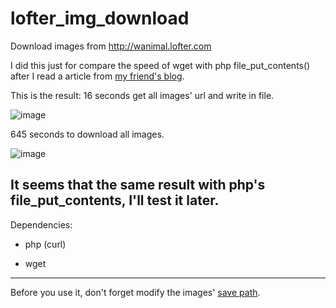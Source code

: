 lofter_img_download
===================

Download images from http://wanimal.lofter.com

I did this just for compare the speed of wget with php file_put_contents() after I read a article from [my friend's blog](http://t.cn/RvoAou0).

This is the result:
16 seconds get all images' url and write in file.

![image](http://webtest.qiniudn.com/getUrl.png)

645 seconds to download all images.

![image](http://webtest.qiniudn.com/wget.png)


It seems that the same result with php's file_put_contents, I'll test it later.
---

Dependencies:

- php (curl)

- wget

---

Before you use it, don't forget modify the images' [save path](https://github.com/keith3/lofter_img_download/blob/master/wgetImg.sh#L8).
